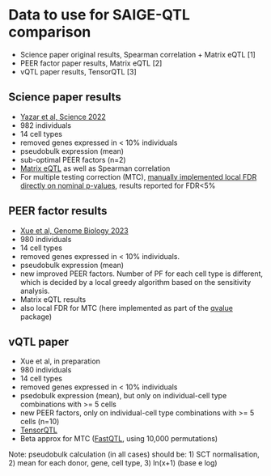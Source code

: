 # Data to use for SAIGE-QTL comparison

* Science paper original results, Spearman correlation + Matrix eQTL [1]
* PEER factor paper results, Matrix eQTL [2]
* vQTL paper results, TensorQTL [3]

## Science paper results

* [Yazar et al, Science 2022](https://www.science.org/doi/full/10.1126/science.abf3041)
* 982 individuals
* 14 cell types
* removed genes expressed in < 10% individuals
* pseudobulk expression (mean)
* sub-optimal PEER factors (n=2)
* [Matrix eQTL](https://academic.oup.com/bioinformatics/article/28/10/1353/213326) as well as Spearman correlation
* For multiple testing correction (MTC), [manually implemented local FDR directly on nominal p-values](https://github.com/powellgenomicslab/onek1k_phase1/blob/main/single_cell_cis_eQTL_mapping/round1.run_spearman_rank_test.R#L218-L232), results reported for FDR<5%

## PEER factor results

* [Xue et al, Genome Biology 2023](https://genomebiology.biomedcentral.com/articles/10.1186/s13059-023-02873-5)
* 980 individuals
* 14 cell types
* removed genes expressed in < 10% individuals. 
* pseudobulk expression (mean)
* new improved PEER factors. Number of PF for each cell type is different, which is decided by a local greedy algorithm based on the sensitivity analysis.
* Matrix eQTL results
* also local FDR for MTC (here implemented as part of the [qvalue](https://www.bioconductor.org/packages/release/bioc/html/qvalue.html) package)

## vQTL paper

* Xue et al, in preparation
* 980 individuals
* 14 cell types
* removed genes expressed in < 10% individuals
* psedobulk expression (mean), but only on individual-cell type combinations with >= 5 cells
* new PEER factors,  only on individual-cell type combinations with >= 5 cells (n=10)
* [TensorQTL](https://genomebiology.biomedcentral.com/articles/10.1186/s13059-019-1836-7)
* Beta approx for MTC ([FastQTL](https://academic.oup.com/bioinformatics/article/32/10/1479/1742545), using 10,000 permutations)


Note: pseudobulk calculation (in all cases) should be: 1) SCT normalisation, 2) mean for each donor, gene, cell type, 3) ln(x+1) (base e log)
